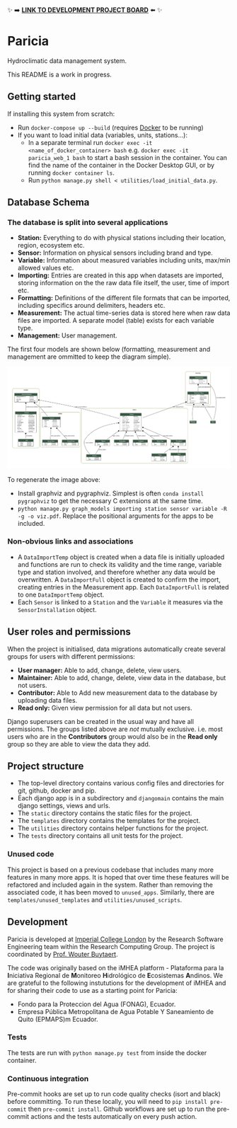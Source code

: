 ✨ ➡️ [**LINK TO DEVELOPMENT PROJECT BOARD**](https://github.com/ImperialCollegeLondon/paricia/projects/1) ⬅️ ✨

# Paricia

Hydroclimatic data management system.

This README is a work in progress.

## Getting started

If installing this system from scratch:

- Run `docker-compose up --build` (requires [Docker](https://www.docker.com/) to be running)
- If you want to load initial data (variables, units, stations...):
  - In a separate terminal run `docker exec -it <name_of_docker_container> bash` e.g. `docker exec -it paricia_web_1 bash` to start a bash session in the container. You can find the name of the container in the Docker Desktop GUI, or by running `docker container ls`.
  - Run `python manage.py shell < utilities/load_initial_data.py`.

## Database Schema

### The database is split into several applications

- **Station:** Everything to do with physical stations including their location, region, ecosystem etc.
- **Sensor:** Information on physical sensors including brand and type.
- **Variable:** Information about measured variables including units, max/min allowed values etc.
- **Importing:** Entries are created in this app when datasets are imported, storing information on the the raw data file itself, the user, time of import etc.
- **Formatting:** Definitions of the different file formats that can be imported, including specifics around delimiters, headers etc.
- **Measurement:** The actual time-series data is stored here when raw data files are imported. A separate model (table) exists for each variable type.
- **Management:** User management.

The first four models are shown below (formatting, measurement and management are ommitted to keep the diagram simple).

![Flowchart showing the database schema](static/images/database_viz.png)

To regenerate the image above:

- Install graphviz and pygraphviz. Simplest is often `conda install pygraphviz` to get the necessary C extensions at the same time.
- `python manage.py graph_models importing station sensor variable -R -g -o viz.pdf`. Replace the positional arguments for the apps to be included.

### Non-obvious links and associations

- A `DataImportTemp` object is created when a data file is initially uploaded and functions are run to check its validity and the time range, variable type and station involved, and therefore whether any data would be overwritten. A `DataImportFull` object is created to confirm the import, creating entries in the Measurement app. Each `DataImportFull` is related to one `DataImportTemp` object.
- Each `Sensor` is linked to a `Station` and the `Variable` it measures via the `SensorInstallation` object.

## User roles and permissions

When the project is initialised, data migrations automatically create several groups
for users with different permissions:

- **User manager:** Able to add, change, delete, view users.
- **Maintainer:** Able to add, change, delete, view data in the database, but not users.
- **Contributor:** Able to Add new measurement data to the database by uploading data files.
- **Read only:** Given view permission for all data but not users.

Django superusers can be created in the usual way and have all permissions.
The groups listed above are _not_ mutually exclusive. i.e. most users who are in the
**Contributors** group would also be in the **Read only** group so they are able to view
the data they add.

## Project structure

- The top-level directory contains various config files and directories for git, github, docker and pip.
- Each django app is in a subdirectory and `djangomain` contains the main django settings, views and urls.
- The `static` directory contains the static files for the project.
- The `templates` directory contains the templates for the project.
- The `utilities` directory contains helper functions for the project.
- The `tests` directory contains all unit tests for the project.

### Unused code

This project is based on a previous codebase that includes many more features in many more apps.
It is hoped that over time these features will be refactored and included again in the system.
Rather than removing the associated code, it has been moved to `unused_apps`.
Similarly, there are `templates/unused_templates` and `utilities/unused_scripts`.

## Development

Paricia is developed at [Imperial College London](https://www.imperial.ac.uk/) by the Research Software Engineering team within the Research Computing Group.
The project is coordinated by [Prof. Wouter Buytaert](https://www.imperial.ac.uk/people/w.buytaert).

The code was originally based on the iMHEA platform - Plataforma para la **I**niciativa Regional de **M**onitoreo **H**idrológico de **E**cosistemas **A**ndinos. We are grateful to the following instututions for the development of iMHEA and for sharing their code to use as a starting point for Paricia:

- Fondo para la Proteccion del Agua (FONAG), Ecuador. 
- Empresa Pública Metropolitana de Agua Potable Y Saneamiento de Quito (EPMAPS)m Ecuador.

### Tests

The tests are run with `python manage.py test` from inside the docker container.

### Continuous integration

Pre-commit hooks are set up to run code quality checks (isort and black) before committing. To run these locally, you will need to `pip install pre-commit` then `pre-commit install`.
Github workflows are set up to run the pre-commit actions and the tests automatically on every push action.
